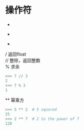 # 操作符
+  
-  
*  
/  返回float  
// 整除，返回整数  
%  求余  
```python
>>> 7 // 3
2
>>> 7 % 3
1
```
** 幂乘方  
```python
>>> 5 ** 2  # 5 squared
25
>>> 2 ** 7  # 2 to the power of 7
128
```
